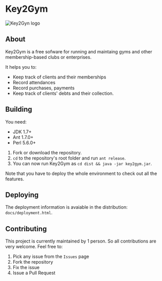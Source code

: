 # Key2Gym

![Key2Gyn logo](master/src/org/key2gym/presentation/resources/splash.png)

## About
Key2Gym is a free sofware for running and maintaing gyms and other membership-based clubs or enterprises.

It helps you to:
* Keep track of clients and their memberships
* Record attendances
* Record purchases, payments
* Keep track of clients' debts and their collection.

## Building

You need:
* JDK 1.7+
* Ant 1.7.0+
* Perl 5.6.0+

1. Fork or download the repository.
2. `cd` to the repository's root folder and run `ant release`.
3. You can now run Key2Gym as `cd dist && java -jar key2gym.jar`.

Note that you have to deploy the whole environment to check out all the features.

## Deploying

The deployment information is avaiable in the distribution: `docs/deployment.html`.

## Contributing

This project is currently maintained by 1 person. So all contributions are very welcome.
Feel free to:

1. Pick any issue from the `Issues` page
2. Fork the repository
3. Fix the issue
4. Issue a Pull Request
